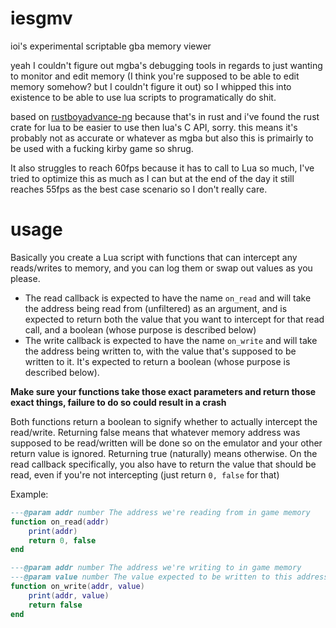 # iesgmv

ioi's experimental scriptable gba memory viewer

yeah I couldn't figure out mgba's debugging tools in regards to just wanting to monitor and edit memory (I think you're supposed to be able to edit memory somehow? but I couldn't figure it out) so I whipped this into existence to be able to use lua scripts to programatically do shit.

based on [rustboyadvance-ng](https://github.com/michelhe/rustboyadvance-ng) because that's in rust and i've found the rust crate for lua to be easier to use then lua's C API, sorry. this means it's probably not as accurate or whatever as mgba but also this is primairly to be used with a fucking kirby game so shrug.

It also struggles to reach 60fps because it has to call to Lua so much, I've tried to optimize this as much as I can but at the end of the day it still reaches 55fps as the best case scenario so I don't really care.

# usage

Basically you create a Lua script with functions that can intercept any reads/writes to memory, and you can log them or swap out values as you please.

- The read callback is expected to have the name `on_read` and will take the address being read from (unfiltered) as an argument, and is expected to return both the value that you want to intercept for that read call, and a boolean (whose purpose is described below)
- The write callback is expected to have the name `on_write` and will take the address being written to, with the value that's supposed to be written to it. It's expected to return a boolean (whose purpose is described below).

**Make sure your functions take those exact parameters and return those exact things, failure to do so could result in a crash**

Both functions return a boolean to signify whether to actually intercept the read/write. Returning false means that whatever memory address was supposed to be read/written will be done so on the emulator and your other return value is ignored. Returning true (naturally) means otherwise. On the read callback specifically, you also have to return the value that should be read, even if you're not intercepting (just return `0, false` for that)

Example:

```lua
---@param addr number The address we're reading from in game memory
function on_read(addr)
    print(addr)
    return 0, false
end

---@param addr number The address we're writing to in game memory
---@param value number The value expected to be written to this address
function on_write(addr, value)
    print(addr, value)
    return false
end
```
